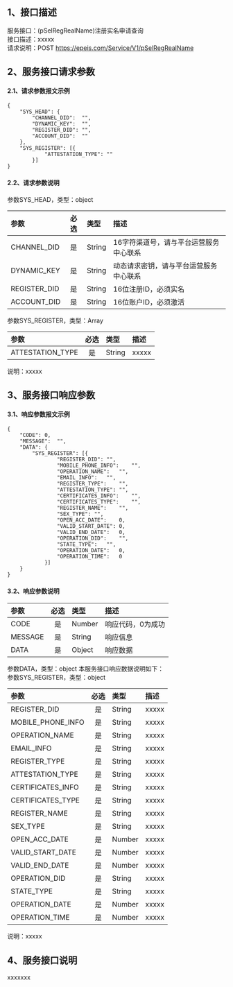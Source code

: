 ## 1、接口描述  
服务接口：(pSelRegRealName)注册实名申请查询  
接口描述：xxxxx  
请求说明：POST https://epeis.com/Service/V1/pSelRegRealName  
  
## 2、服务接口请求参数  
#### 2.1、请求参数报文示例  
~~~  
{
	"SYS_HEAD":	{
		"CHANNEL_DID":	"",
		"DYNAMIC_KEY":	"",
		"REGISTER_DID":	"",
		"ACCOUNT_DID":	""
	},
	"SYS_REGISTER":	[{
			"ATTESTATION_TYPE":	""
		}]
}  
~~~  
#### 2.2、请求参数说明  
参数SYS_HEAD，类型：object  
  
| 参数 | 必选 | 类型 | 描述 |  
| :----------------- | :----: | :-------- | :---------------- |  
| CHANNEL_DID | 是 | String | 16字符渠道号，请与平台运营服务中心联系 |  
| DYNAMIC_KEY | 是 | String | 动态请求密钥，请与平台运营服务中心联系 |  
| REGISTER_DID      |  是  | String   | 16位注册ID，必须实名 |  
| ACCOUNT_DID       |  是  | String   | 16位账户ID，必须激活 |  
  
参数SYS_REGISTER，类型：Array  
  
| 参数              | 必选 | 类型     | 描述             |  
| :----------------- | :----: | :-------- | :---------------- |  
| ATTESTATION_TYPE |  是  | String   | xxxxx |  
  
说明：xxxxx  
  
## 3、服务接口响应参数  
#### 3.1、响应参数报文示例  
~~~  
{
	"CODE":	0,
	"MESSAGE":	"",
	"DATA":	{
		"SYS_REGISTER":	[{
				"REGISTER_DID":	"",
				"MOBILE_PHONE_INFO":	"",
				"OPERATION_NAME":	"",
				"EMAIL_INFO":	"",
				"REGISTER_TYPE":	"",
				"ATTESTATION_TYPE":	"",
				"CERTIFICATES_INFO":	"",
				"CERTIFICATES_TYPE":	"",
				"REGISTER_NAME":	"",
				"SEX_TYPE":	"",
				"OPEN_ACC_DATE":	0,
				"VALID_START_DATE":	0,
				"VALID_END_DATE":	0,
				"OPERATION_DID":	"",
				"STATE_TYPE":	"",
				"OPERATION_DATE":	0,
				"OPERATION_TIME":	0
			}]
	}
}  
~~~  
#### 3.2、响应参数说明  
  
| 参数              | 必选 | 类型     | 描述             |  
| :----------------- | :----: | :-------- | :---------------- |  
| CODE | 是 | Number | 响应代码，0为成功 |  
| MESSAGE | 是 | String | 响应信息 |  
| DATA | 是 | Object | 响应数据 |  
  
参数DATA，类型：object 本服务接口响应数据说明如下：  
参数SYS_REGISTER，类型：object  
  

| 参数              | 必选 | 类型     | 描述             |  
| :----------------- | :----: | :-------- | :---------------- |  
| REGISTER_DID |  是  | String   | xxxxx |  
| MOBILE_PHONE_INFO |  是  | String   | xxxxx |  
| OPERATION_NAME |  是  | String   | xxxxx |  
| EMAIL_INFO |  是  | String   | xxxxx |  
| REGISTER_TYPE |  是  | String   | xxxxx |  
| ATTESTATION_TYPE |  是  | String   | xxxxx |  
| CERTIFICATES_INFO |  是  | String   | xxxxx |  
| CERTIFICATES_TYPE |  是  | String   | xxxxx |  
| REGISTER_NAME |  是  | String   | xxxxx |  
| SEX_TYPE |  是  | String   | xxxxx |  
| OPEN_ACC_DATE |  是  | Number   | xxxxx |  
| VALID_START_DATE |  是  | Number   | xxxxx |  
| VALID_END_DATE |  是  | Number   | xxxxx |  
| OPERATION_DID |  是  | String   | xxxxx |  
| STATE_TYPE |  是  | String   | xxxxx |  
| OPERATION_DATE |  是  | Number   | xxxxx |  
| OPERATION_TIME |  是  | Number   | xxxxx |  
  
说明：xxxxx  
## 4、服务接口说明  
xxxxxxx  
